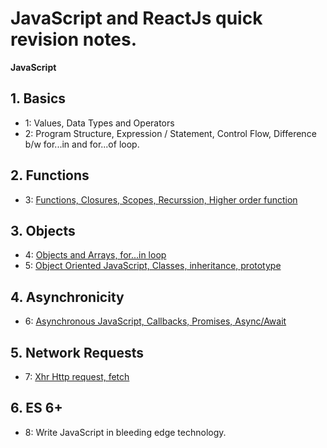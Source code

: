 # JavaScript and ReactJs quick revision notes.

**JavaScript**

## 1. Basics
  - 1: Values, Data Types and Operators
  - 2: Program Structure, Expression / Statement, Control Flow, Difference b/w for...in and for...of loop.

## 2. Functions
  - 3: [Functions, Closures, Scopes, Recurssion, Higher order function](./JavaScript/Functions.md)

## 3. Objects
  - 4: [Objects and Arrays, for...in loop](./JavaScript/Objects.md)
  - 5: [Object Oriented JavaScript, Classes, inheritance, prototype](./JavaScript/Oop.md)

## 4. Asynchronicity
  - 6: [Asynchronous JavaScript, Callbacks, Promises, Async/Await](./JavaScript/AsyncJS.md)

## 5. Network Requests
  - 7: [Xhr Http request, fetch](./JavaScript/Network-request.md)

## 6. ES 6+
  - 8: Write JavaScript in bleeding edge technology.